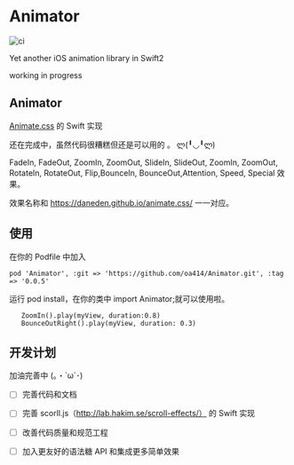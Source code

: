 # Animator

![ci](https://travis-ci.org/oa414/Animator.svg)

Yet another iOS animation library in Swift2

working in progress

## Animator

[Animate.css](https://daneden.github.io/animate.css/) 的 Swift 实现

还在完成中，虽然代码很糟糕但还是可以用的 。 ლ(╹◡╹ლ)

FadeIn, FadeOut, ZoomIn, ZoomOut, SlideIn, SlideOut, ZoomIn, ZoomOut, RotateIn, RotateOut, Flip,BounceIn, BounceOut,Attention, Speed, Special 效果。

效果名称和 https://daneden.github.io/animate.css/ 一一对应。

## 使用


在你的 Podfile 中加入

```
pod 'Animator', :git => 'https://github.com/oa414/Animator.git', :tag => '0.0.5'
```

运行 pod install，在你的类中 import Animator;就可以使用啦。


```
   ZoomIn().play(myView, duration:0.8)
   BounceOutRight().play(myView, duration: 0.3)
```

## 开发计划

加油完善中  (｡・`ω´･) 

-[ ] 完善代码和文档
-[ ] 完善 scorll.js（http://lab.hakim.se/scroll-effects/） 的 Swift 实现
-[ ] 改善代码质量和规范工程
-[ ] 加入更友好的语法糖 API 和集成更多简单效果






